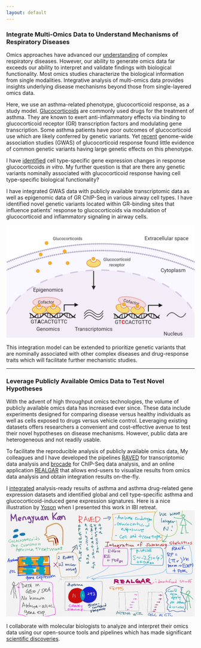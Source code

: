 ```yaml
---
layout: default
---
```


### Integrate Multi-Omics Data to Understand Mechanisms of Respiratory Diseases

Omics approaches have advanced our [understanding](https://pubmed.ncbi.nlm.nih.gov/28774304/) of complex respiratory diseases. However, our ability to generate omics data far exceeds our ability to interpret and validate findings with biological functionality. Most omics studies characterize the biological information from single modalities. Integrative analysis of multi-omics data provides insights underlying disease mechanisms beyond those from single-layered omics data.

Here, we use an asthma-related phenotype, glucocorticoid response, as a study model. [Glucocorticoids](https://pubmed.ncbi.nlm.nih.gov/32910934/) are commonly used drugs for the treatment of asthma. They are known to exert anti-inflammatory effects via binding to glucocorticoid receptor (GR) transcription factors and modulating gene transcription. Some asthma patients have poor outcomes of glucocorticoid use which are likely conferred by genetic variants. Yet [recent](https://www.jacionline.org/article/S0091-6749(16)30596-6/fulltext) genome-wide association studies (GWAS) of glucocorticoid response found little evidence of common genetic variants having large genetic effects on this phenotype.

I have [identified](https://pubmed.ncbi.nlm.nih.gov/30694689/) cell type-specific gene expression changes in response glucocorticoids *in vitro*. My further question is that are there any genetic variants nominally associated with glucocorticoid response having cell type-specific biological functionality?

I have integrated GWAS data with publicly available transcriptomic data as well as epigenomic data of GR ChIP-Seq in various airway cell types. I have identified novel genetic variants located within GR-binding sites that influence patients' response to glucocorticoids via modulation of glucocorticoid and inflammatory signaling in airway cells.

![omics](imgs/research/omics.png)

This integration model can be extended to prioritize genetic variants that are nominally associated with other complex diseases and drug-response traits which will facilitate further mechanistic studies.

---


### Leverage Publicly Available Omics Data to Test Novel Hypotheses

With the advent of high throughput omics technologies, the volume of publicly available omics data has increased ever since. These data include experiments designed for comparing disease versus healthy individuals as well as cells exposed to drugs versus vehicle control. Leveraging existing datasets offers researchers a convenient and cost-effective avenue to test their novel hypotheses on disease mechanisms. However, public data are heterogeneous and not readily usable.

To facilitate the reproducible analysis of publicly available omics data, My colleagues and I have developed the pipelines [RAVED](https://github.com/HimesGroup/raved) for transcriptomic data analysis and [brocade](https://github.com/HimesGroup/brocade) for ChIP-Seq data analysis, and an online application [REALGAR](http://realgar.org/) that allows end-users to visualize results from omics data analysis and obtain integration results on-the-fly.

I [integrated](https://pubmed.ncbi.nlm.nih.gov/30815178/) analysis-ready results of asthma and asthma drug-related gene expression datasets and identified global and cell type-specific asthma and glucocorticoid-induced gene expression signatures. Here is a nice illustration by [Yoson](https://twitter.com/__yoson__) when I presented this work in IBI retreat.
![raved_illustration](imgs/research/raved.jpg)

I collaborate with molecular biologists to analyze and interpret their omics data using our open-source tools and pipelines which has made significant [scientific discoveries](https://www.pennmedicine.org/news/news-releases/2020/july/self-eating-process-of-stem-cells-may-be-the-key-to-new-regenerative-therapies).
